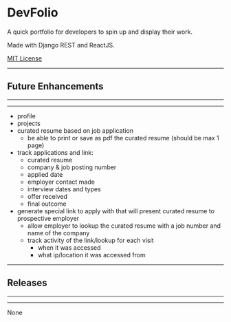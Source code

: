 # DevFolio

A quick portfolio for developers to spin up and display their
work.

Made with Django REST and ReactJS.

[MIT License](https://github.com/andrewjcm/devfolio/blob/master/LICENSE.md)

---

## Future Enhancements
---
---
- profile
- projects
- curated resume based on job application
    - be able to print or save as pdf the curated resume (should be max 1 page)
- track applications and link:
    - curated resume
    - company & job posting number
    - applied date
    - employer contact made
    - interview dates and types
    - offer received
    - final outcome
- generate special link to apply with that will present curated resume to prospective employer
    - allow employer to lookup the curated resume with a job number and name of the company
    - track activity of the link/lookup for each visit
        - when it was accessed
        - what ip/location it was accessed from  
  
---
## Releases
---
---
None